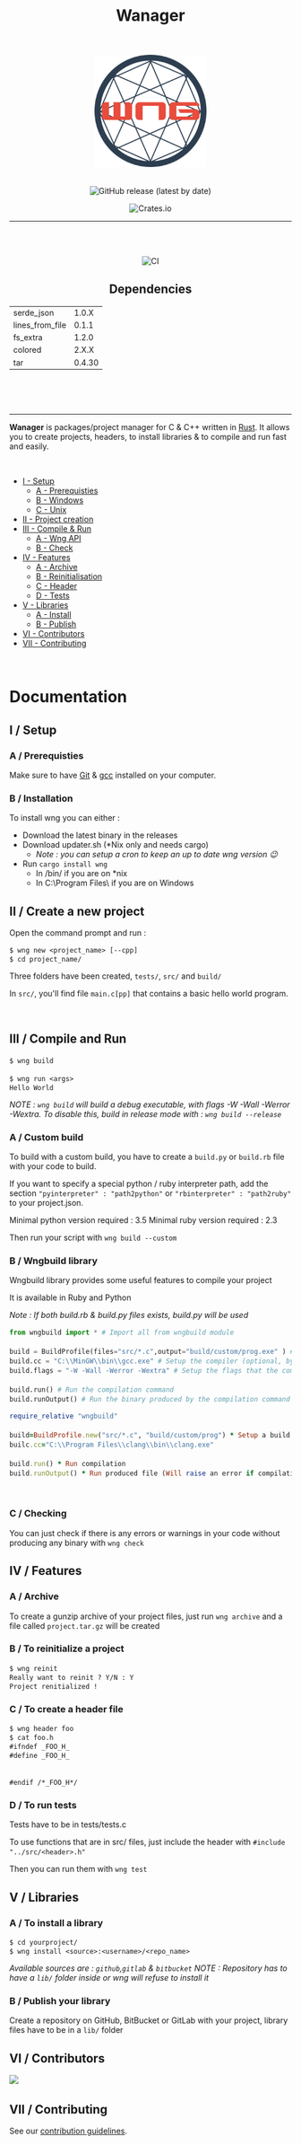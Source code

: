 <h1 align="center">Wanager</h1>
<br>
<br>
<div align="center">
<img width=200 src="assets/wng.png"/>
</div>
<br>
<div align="center">

![GitHub release (latest by date)](https://img.shields.io/github/v/release/Wafelack/wng?color=%23888800&label=Latest%20release&style=flat-square)

![Crates.io](https://img.shields.io/crates/d/wng?color=sucess&label=Downloads%20%28crates.io%29&style=flat-square)

</div>

---

<br>
<br>
<div align="center">
	
![CI](https://github.com/Wafelack/wng/workflows/Build/badge.svg) 

## Dependencies

|                 |        |
|-----------------|--------|
|    serde_json   |  1.0.X |
| lines_from_file |  0.1.1 |
|     fs_extra    |  1.2.0 |
|     colored     |  2.X.X |
|       tar       | 0.4.30 |

</div>

<br>
<br>
<br>

---

**Wanager** is packages/project manager for C & C++ written in [Rust](https://rust-lang.org). It allows you to create projects, headers, to install libraries & to compile and run fast and easily.

<br>

- [I - Setup](#i--setup)
  - [A - Prerequisties](#a--prerequisties)
  - [B - Windows](#b--windows)
  - [C - Unix](#c--unix)
- [II - Project creation](#ii--create-a-new-project)
- [III - Compile & Run](#iii--compile-and-run)
  - [A - Wng API](#a--use-wngbuild-library)
  - [B - Check](#b--checking)
- [IV - Features](#iv--features)
  - [A - Archive](#a--archive)
  - [B - Reinitialisation](#b--to-reinitialize-a-project)
  - [C - Header](#c--to-create-a-header-file)
  - [D - Tests](#d--to-run-tests)
- [V - Libraries](#v--libraries)
  - [A - Install](#a--to-install-a-library)
  - [B - Publish](#b--publish-your-library)
- [VI - Contributors](#vi--contributors)
- [VII - Contributing](#vii--contributing)

<br>

# Documentation

## I / Setup

### A / Prerequisties

Make sure to have [Git](https://git-scm.com) & [gcc](https://gcc.gnu.org/) installed on your computer.

### B / Installation

To install wng you can either :
- Download the latest binary in the releases
- Download updater.sh (*Nix only and needs cargo)
	- *Note : you can setup a cron to keep an up to date wng version 😉*
- Run `cargo install wng`
	- In /bin/ if you are on *nix
	- In C:\Program Files\ if you are on Windows

## II / Create a new project

Open the command prompt and run :

```
$ wng new <project_name> [--cpp]
$ cd project_name/
```

Three folders have been created, `tests/`, `src/` and `build/`

In `src/`, you'll find file `main.c[pp]` that contains a basic hello world program.

<br>

## III / Compile and Run

```
$ wng build

$ wng run <args>
Hello World
```

_NOTE : `wng build` will build a debug executable, with flags -W -Wall -Werror -Wextra. To disable this, build in release mode with : `wng build --release`_

### A / Custom build

To build with a custom build, you have to create a `build.py` or `build.rb` file with your code to build.

If you want to specify a special python / ruby interpreter path, add the section `"pyinterpreter" : "path2python"` or `"rbinterpreter" : "path2ruby"` to your project.json.

Minimal python version required : 3.5
Minimal ruby version required : 2.3

Then run your script with `wng build --custom`

### B / Wngbuild library

Wngbuild library provides some useful features to compile your project

It is available in Ruby and Python

*Note : If both build.rb & build.py files exists, build.py will be used*

```py
from wngbuild import * # Import all from wngbuild module

build = BuildProfile(files="src/*.c",output="build/custom/prog.exe" ) # setup a build profile that will compile all files in src/ and place the binary in build/custom/prog.exe
build.cc = "C:\\MinGW\\bin\\gcc.exe" # Setup the compiler (optional, by default "gcc")
build.flags = "-W -Wall -Werror -Wextra" # Setup the flags that the command will be run with (optional)

build.run() # Run the compilation command
build.runOutput() # Run the binary produced by the compilation command (Will raise an error if the compilation command fails)
```

```rb
require_relative "wngbuild"

build=BuildProfile.new("src/*.c", "build/custom/prog") * Setup a build profile
builc.cc="C:\\Program Files\\clang\\bin\\clang.exe"

build.run() * Run compilation
build.runOutput() * Run produced file (Will raise an error if compilation failed)
```

<br>

### C / Checking

You can just check if there is any errors or warnings in your code without producing any binary with `wng check`

## IV / Features

### A / Archive

To create a gunzip archive of your project files, just run `wng archive` and a file called `project.tar.gz` will be created

### B / To reinitialize a project

```
$ wng reinit
Really want to reinit ? Y/N : Y
Project renitialized !
```

### C / To create a header file

```
$ wng header foo
$ cat foo.h
#ifndef _FOO_H_
#define _FOO_H_


#endif /*_FOO_H*/
```

### D / To run tests

Tests have to be in tests/tests.c

To use functions that are in src/ files, just include the header with `#include "../src/<header>.h"`

Then you can run them with `wng test`

## V / Libraries

### A / To install a library

```
$ cd yourproject/
$ wng install <source>:<username>/<repo_name>
```

_Available sources are : `github`,`gitlab` & `bitbucket`_
_NOTE : Repository has to have a `lib/` folder inside or wng will refuse to install it_

### B / Publish your library

Create a repository on GitHub, BitBucket or GitLab with your project, library files have to be in a `lib/` folder

## VI / Contributors
<a href="https://github.com/wmanage/wng/graphs/contributors">
  <img src="https://contributors-img.web.app/image?repo=wmanage/wng" />
</a>

## VII / Contributing

See our [contribution guidelines](https://github.com/wmanage/wng/blob/master/CONTRIBUTING.md).
